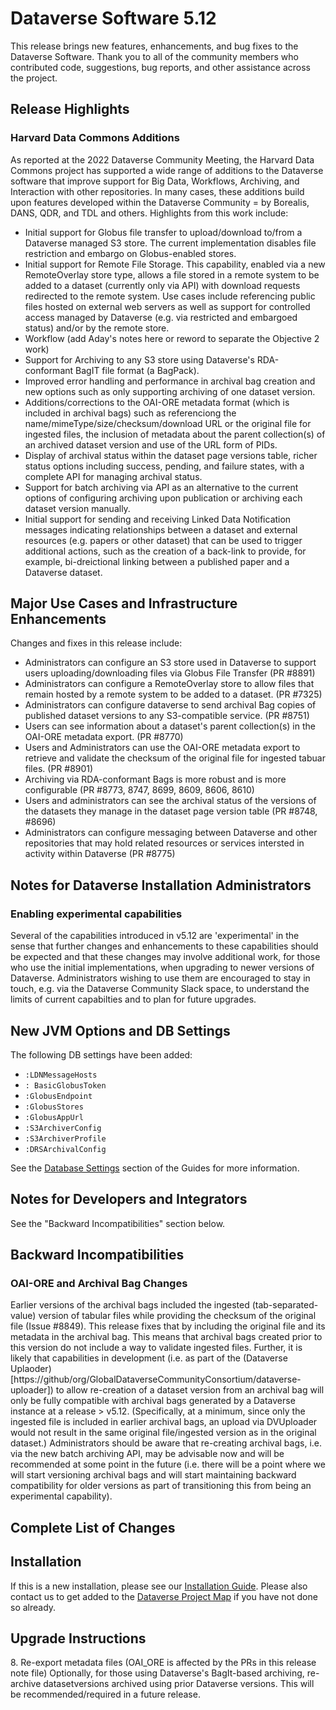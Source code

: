 # Dataverse Software 5.12

This release brings new features, enhancements, and bug fixes to the Dataverse Software. Thank you to all of the community members who contributed code, suggestions, bug reports, and other assistance across the project.

## Release Highlights

### Harvard Data Commons Additions

As reported at the 2022 Dataverse Community Meeting, the Harvard Data Commons project has supported a wide range of additions to the Dataverse software that improve support for Big Data, Workflows, Archiving, and Interaction with other repositories. In many cases, these additions build upon features developed within the Dataverse Community = by Borealis, DANS, QDR, and TDL and others. Highlights from this work include:

- Initial support for Globus file transfer to upload/download to/from a Dataverse managed S3 store. The current implementation disables file restriction and embargo on Globus-enabled stores.
- Initial support for Remote File Storage. This capability, enabled via a new RemoteOverlay store type, allows a file stored in a remote system to be added to a dataset (currently only via API) with download requests redirected to the remote system. Use cases include referencing public files hosted on external web servers as well as support for controlled access managed by Dataverse (e.g. via restricted and embargoed status) and/or by the remote store.
- Workflow (add Aday's notes here or reword to separate the Objective 2 work)
- Support for Archiving to any S3 store using Dataverse's RDA-conformant BagIT file format (a BagPack).
- Improved error handling and performance in archival bag creation and new options such as only supporting archiving of one dataset version.
- Additions/corrections to the OAI-ORE metadata format (which is included in archival bags) such as referenciong the name/mimeType/size/checksum/download URL or the original file for ingested files, the inclusion of metadata about the parent collection(s) of an archived dataset version and use of the URL form of PIDs.
- Display of archival status within the dataset page versions table, richer status options including success, pending, and failure states, with a complete API for managing archival status.
- Support for batch archiving via API as an alternative to the current options of configuring archiving upon publication or archiving each dataset version manually.
- Initial support for sending and receiving Linked Data Notification messages indicating relationships between a dataset and external resources (e.g. papers or other dataset) that can be used to trigger additional actions, such as the creation of a back-link to provide, for example, bi-dreictional linking between a published paper and a Dataverse dataset.



## Major Use Cases and Infrastructure Enhancements

Changes and fixes in this release include:

- Administrators can configure an S3 store used in Dataverse to support users uploading/downloading files via Globus File Transfer (PR #8891)
- Administrators can configure a RemoteOverlay store to allow files that remain hosted by a remote system to be added to a dataset. (PR #7325)
- Administrators can configure dataverse to send archival Bag copies of published dataset versions to any S3-compatible service. (PR #8751)
- Users can see information about a dataset's parent collection(s) in the OAI-ORE metadata export. (PR #8770)
- Users and Administrators can use the OAI-ORE metadata export to retrieve and validate the checksum of the original file for ingested tabuar files. (PR #8901)
- Archiving via RDA-conformant Bags is more robust and is more configurable (PR #8773, 8747, 8699, 8609, 8606, 8610)
- Users and administrators can see the archival status of the versions of the datasets they manage in the dataset page version table (PR #8748, #8696)
- Administrators can configure messaging between Dataverse and other repositories that may hold related resources or services intersted in activity within Dataverse (PR #8775)

## Notes for Dataverse Installation Administrators

### Enabling experimental capabilities

Several of the capabilities introduced in v5.12 are 'experimental' in the sense that further changes and enhancements to these capabilities should be expected and that these changes may involve additional work, for those who use the initial implementations, when upgrading to newer versions of Dataverse. Administrators wishing to use them are encouraged to stay in touch, e.g. via the Dataverse Community Slack space, to understand the limits of current capabilties and to plan for future upgrades.

## New JVM Options and DB Settings

The following DB settings have been added:

- `:LDNMessageHosts`
- `: BasicGlobusToken`
- `:GlobusEndpoint`
- `:GlobusStores`
- `:GlobusAppUrl`
- `:S3ArchiverConfig`
- `:S3ArchiverProfile`
- `:DRSArchivalConfig`

See the [Database Settings](https://guides.dataverse.org/en/5.11/installation/config.html#database-settings) section of the Guides for more information.

## Notes for Developers and Integrators

See the "Backward Incompatibilities" section below.

## Backward Incompatibilities

### OAI-ORE and Archival Bag Changes

Earlier versions of the archival bags included the ingested (tab-separated-value) version of tabular files while providing the checksum of the original file (Issue #8849). This release fixes that by including the original file and its metadata in the archival bag. This means that archival bags created prior to this version do not include a way to validate ingested files. Further, it is likely that capabilities in development (i.e. as part of the (Dataverse Uplaoder)[https://github/org/GlobalDataverseCommunityConsortium/dataverse-uploader]) to allow re-creation of a dataset version from an archival bag will only be fully compatible with archival bags generated by a Dataverse instance at a release > v5.12. (Specifically, at a minimum, since only the ingested file is included in earlier archival bags, an upload via DVUploader would not result in the same original file/ingested version as in the original dataset.) Administrators should be aware that re-creating archival bags, i.e. via the new batch archiving API, may be advisable now and will be recommended at some point in the future (i.e. there will be a point where we will start versioning archival bags and will start maintaining backward compatibility for older versions as part of transitioning this from being an experimental capability).

## Complete List of Changes



## Installation

If this is a new installation, please see our [Installation Guide](https://guides.dataverse.org/en/5.11/installation/). Please also contact us to get added to the [Dataverse Project Map](https://guides.dataverse.org/en/5.11/installation/config.html#putting-your-dataverse-installation-on-the-map-at-dataverse-org) if you have not done so already.

## Upgrade Instructions

8\. Re-export metadata files (OAI_ORE is affected by the PRs in this release note file) Optionally, for those using Dataverse's BagIt-based archiving, re-archive datasetversions archived using prior Dataverse versions. This will be recommended/required in a future release.

